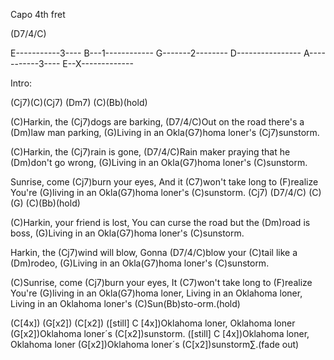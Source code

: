 Capo 4th fret


(D7/4/C)

E-----------3----
B---1------------
G-------2--------
D----------------
A-----------3----
E--X-------------

Intro:

(Cj7)(C)(Cj7)     (Dm7)     (C)(Bb)(hold)

(C)Harkin, the (Cj7)dogs are barking,
(D7/4/C)Out on the road there's a (Dm)law man parking,
(G)Living in an Okla(G7)homa loner's (Cj7)sunstorm.

(C)Harkin, the (Cj7)rain is gone,
(D7/4/C)Rain maker praying that he (Dm)don't go wrong,
(G)Living in an Okla(G7)homa loner's (C)sunstorm.

Sunrise, come (Cj7)burn your eyes,
And it (C7)won't take long to (F)realize
You're (G)living in an Okla(G7)homa loner's (C)sunstorm.
(Cj7)  (D7/4/C)  (C)  (G)  (C)(Bb)(hold)

(C)Harkin, your friend is lost,
You can curse the road but the (Dm)road is boss,
(G)Living in an Okla(G7)homa loner's (C)sunstorm.

Harkin, the (Cj7)wind will blow,
Gonna (D7/4/C)blow your (C)tail like a (Dm)rodeo,
(G)Living in an Okla(G7)homa loner's (C)sunstorm.

(C)Sunrise, come (Cj7)burn your eyes,
It (C7)won't take long to (F)realize
You're (G)living in an Okla(G7)homa loner,
Living in an Oklahoma loner,
Living in an Oklahoma loner's
(C)Sun(Bb)sto-orm.(hold)

(C[4x])     (G[x2])  (C[x2])
([still] C [4x])Oklahoma loner, Oklahoma loner
(G[x2])Oklahoma loner´s   (C[x2])sunstorm.
([still] C [4x])Oklahoma loner, Oklahoma loner
(G[x2])Oklahoma loner´s   (C[x2])sunstorm∑.(fade out)
